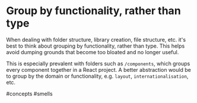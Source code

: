 # Group by functionality, rather than type
  
When dealing with folder structure, library creation, file structure, etc. it's best to think about grouping by functionality, rather than type. This helps avoid dumping grounds that become too bloated and no longer useful.

This is especially prevalent with folders such as `/components`, which groups every component together in a React project. A better abstraction would be to group by the domain or functionality, e.g. `layout`, `internationalisation`, etc.

#concepts
#smells